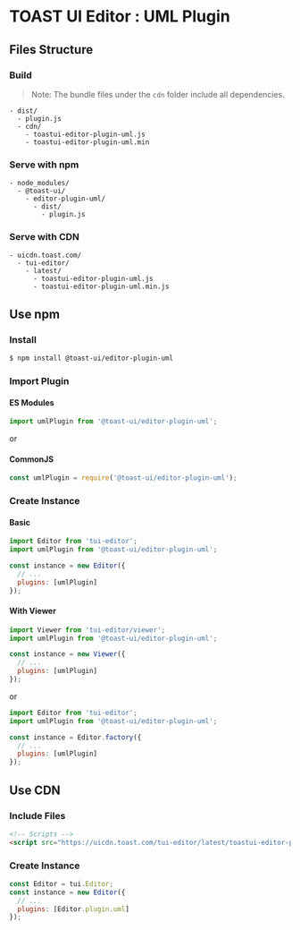 # TOAST UI Editor : UML Plugin

## Files Structure

### Build

> Note: The bundle files under the `cdn` folder include all dependencies.

```
- dist/
  - plugin.js
  - cdn/
    - toastui-editor-plugin-uml.js
    - toastui-editor-plugin-uml.min
```

### Serve with npm

```
- node_modules/
  - @toast-ui/
    - editor-plugin-uml/
      - dist/
        - plugin.js
```

### Serve with CDN

```
- uicdn.toast.com/
  - tui-editor/
    - latest/
      - toastui-editor-plugin-uml.js
      - toastui-editor-plugin-uml.min.js
```

## Use npm

### Install

```sh
$ npm install @toast-ui/editor-plugin-uml
```

### Import Plugin

#### ES Modules

```js
import umlPlugin from '@toast-ui/editor-plugin-uml';
```

or

#### CommonJS

```js
const umlPlugin = require('@toast-ui/editor-plugin-uml');
```

### Create Instance

#### Basic

```js
import Editor from 'tui-editor';
import umlPlugin from '@toast-ui/editor-plugin-uml';

const instance = new Editor({
  // ...
  plugins: [umlPlugin]
});
```

#### With Viewer

```js
import Viewer from 'tui-editor/viewer';
import umlPlugin from '@toast-ui/editor-plugin-uml';

const instance = new Viewer({
  // ...
  plugins: [umlPlugin]
});
```

or

```js
import Editor from 'tui-editor';
import umlPlugin from '@toast-ui/editor-plugin-uml';

const instance = Editor.factory({
  // ...
  plugins: [umlPlugin]
});
```

## Use CDN

### Include Files

```html
<!-- Scripts -->
<script src="https://uicdn.toast.com/tui-editor/latest/toastui-editor-plugin-uml.min.js"></script>
```

### Create Instance

```js
const Editor = tui.Editor;
const instance = new Editor({
  // ...
  plugins: [Editor.plugin.uml]
});
```
